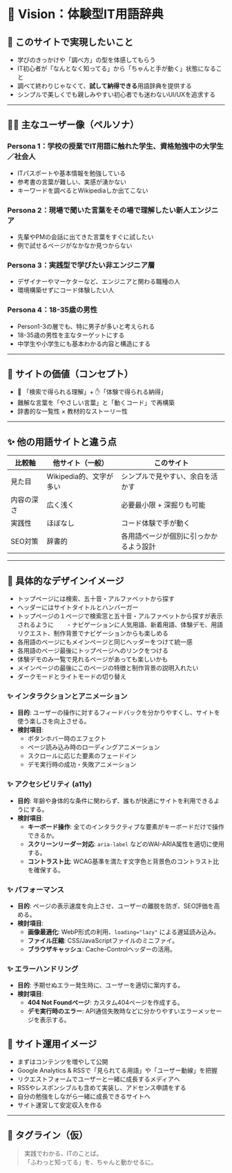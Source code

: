 # 🎯 Vision：体験型IT用語辞典

## 📌 このサイトで実現したいこと
- 学びのきっかけや「調べ方」の型を体感してもらう
- IT初心者が「なんとなく知ってる」から「ちゃんと手が動く」状態になること
- 調べて終わりじゃなくて、**試して納得できる**用語辞典を提供する
- シンプルで美しくでも親しみやすい初心者でも迷わないUI/UXを追求する

---

## 🧑‍💻 主なユーザー像（ペルソナ）
### Persona 1：学校の授業でIT用語に触れた学生、資格勉強中の大学生／社会人
- ITパスポートや基本情報を勉強している
- 参考書の言葉が難しい、実感が湧かない
- キーワードを調べるとWikipediaしか出てこない

### Persona 2：現場で聞いた言葉をその場で理解したい新人エンジニア
- 先輩やPMの会話に出てきた言葉をすぐに試したい
- 例で試せるページがなかなか見つからない

### Persona 3：実践型で学びたい非エンジニア層
- デザイナーやマーケターなど、エンジニアと関わる職種の人
- 環境構築せずにコード体験したい人

### Persona 4：18-35歳の男性
- Person1-3の層でも、特に男子が多いと考えられる
- 18-35歳の男性を主なターゲットにする
- 中学生や小学生にも基本わかる内容と構造にする
---

## 🧪 サイトの価値（コンセプト）
- 🧠 「検索で得られる理解」+ ✋「体験で得られる納得」
- 難解な言葉を「やさしい言葉」と「動くコード」で再構築
- 辞書的な一覧性 × 教材的なストーリー性

---

## ✨ 他の用語サイトと違う点
| 比較軸           | 他サイト（一般）         | このサイト                          |
|------------------|---------------------------|-------------------------------------|
| 見た目           | Wikipedia的、文字が多い   | シンプルで見やすい、余白を活かす   |
| 内容の深さ       | 広く浅く                  | 必要最小限 + 深掘りも可能          |
| 実践性           | ほぼなし                  | コード体験で手が動く                |
| SEO対策          | 辞書的                     | 各用語ページが個別に引っかかるよう設計 |

---


## 🌱 具体的なデザインイメージ
- トップページには検索、五十音・アルファベットから探す
- ヘッダーにはサイトタイトルとハンバーガー
- トップページの１ページで検索窓と五十音・アルファベットから探すが表示されるように
　　- ナビゲーションに人気用語、新着用語、体験デモ、用語リクエスト、制作背景でナビゲーションからも楽しめる
- 各用語のページにもメインページと同じヘッダーをつけて統一感
- 各用語のページ最後にトップページへのリンクをつける
- 体験デモのみ一覧で見れるページがあっても楽しいかも
- メインページの最後にこのページの特徴と制作背景の説明入れたい
- ダークモードとライトモードの切り替え

### ✨ インタラクションとアニメーション
- **目的**: ユーザーの操作に対するフィードバックを分かりやすくし、サイトを使う楽しさを向上させる。
- **検討項目**:
    - ボタンホバー時のエフェクト
    - ページ読み込み時のローディングアニメーション
    - スクロールに応じた要素のフェードイン
    - デモ実行時の成功・失敗アニメーション

### ✨ アクセシビリティ (a11y)
- **目的**: 年齢や身体的な条件に関わらず、誰もが快適にサイトを利用できるようにする。
- **検討項目**:
    - **キーボード操作**: 全てのインタラクティブな要素がキーボードだけで操作できるか。
    - **スクリーンリーダー対応**: `aria-label` などのWAI-ARIA属性を適切に使用する。
    - **コントラスト比**: WCAG基準を満たす文字色と背景色のコントラスト比を確保する。

### ✨ パフォーマンス
- **目的**: ページの表示速度を向上させ、ユーザーの離脱を防ぎ、SEO評価を高める。
- **検討項目**:
    - **画像最適化**: WebP形式の利用、`loading="lazy"` による遅延読み込み。
    - **ファイル圧縮**: CSS/JavaScriptファイルのミニファイ。
    - **ブラウザキャッシュ**: Cache-Controlヘッダーの活用。

### ✨ エラーハンドリング
- **目的**: 予期せぬエラー発生時に、ユーザーを適切に案内する。
- **検討項目**:
    - **404 Not Foundページ**: カスタム404ページを作成する。
    - **デモ実行時のエラー**: API通信失敗時などに分かりやすいエラーメッセージを表示する。

## 🌱 サイト運用イメージ
- まずはコンテンツを増やして公開
- Google Analytics & RSSで「見られてる用語」や「ユーザー動線」を把握
- リクエストフォームでユーザーと一緒に成長するメディアへ
- RSSやレスポンシブルも含めて実装し、アドセンス申請をする
- 自分の勉強をしながら一緒に成長できるサイトへ
- サイト運営して安定収入を作る

---

## 🔖 タグライン（仮）
> 実践でわかる、ITのことば。  
> 「ふわっと知ってる」を、ちゃんと動かせるに。
